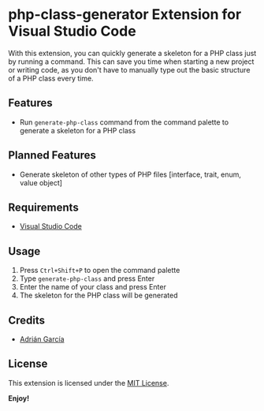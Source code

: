 # php-class-generator Extension for Visual Studio Code

With this extension, you can quickly generate a skeleton for a PHP class just by running a command. This can save you time when starting a new project or writing code, as you don't have to manually type out the basic structure of a PHP class every time.

## Features

- Run `generate-php-class` command from the command palette to generate a skeleton for a PHP class

## Planned Features

- Generate skeleton of other types of PHP files [interface, trait, enum, value object]

## Requirements

- [Visual Studio Code](https://code.visualstudio.com/)

## Usage

1. Press `Ctrl+Shift+P` to open the command palette
2. Type `generate-php-class` and press Enter
3. Enter the name of your class and press Enter
4. The skeleton for the PHP class will be generated


## Credits

- [Adrián García](https://github.com/adrigar94)

## License

This extension is licensed under the [MIT License](LICENSE).

**Enjoy!**
